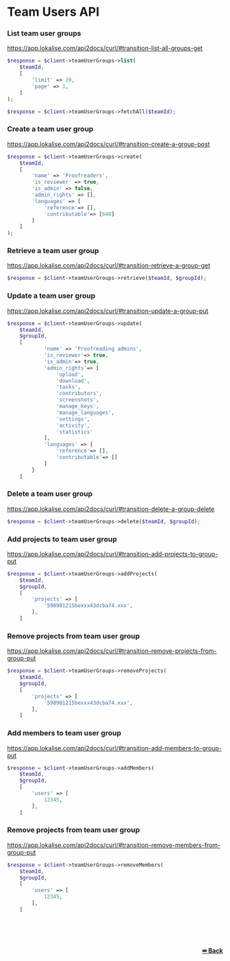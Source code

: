 # Team Users API

### List team user groups
https://app.lokalise.com/api2docs/curl/#transition-list-all-groups-get

```php
$response = $client->teamUserGroups->list(
    $teamId,
    [
        'limit' => 20,
        'page' => 1,
    ]
);
```

```php
$response = $client->teamUserGroups->fetchAll($teamId);
```

### Create a team user group
https://app.lokalise.com/api2docs/curl/#transition-create-a-group-post

```php
$response = $client->teamUserGroups->create(
    $teamId, 
    [
        'name' => 'Proofreaders',
        'is_reviewer' => true,
        'is_admin' => false,
        'admin_rights' => [],
        'languages' => [
            'reference'=> [],
            'contributable'=> [640]
        ]
    ]
);
```


### Retrieve a team user group
https://app.lokalise.com/api2docs/curl/#transition-retrieve-a-group-get

```php
$response = $client->teamUserGroups->retrieve($teamId, $groupId);
```

### Update a team user group
https://app.lokalise.com/api2docs/curl/#transition-update-a-group-put

```php
$response = $client->teamUserGroups->update(
    $teamId,
    $groupId,
    [
            'name' => 'Proofreading admins',
            'is_reviewer'=> true,
            'is_admin'=> true,
            'admin_rights'=> [
                'upload',
                'download',
                'tasks',
                'contributors',
                'screenshots',
                'manage_keys',
                'manage_languages',
                'settings',
                'activity',
                'statistics'
            ],
            'languages' => [
                'reference'=> [],
                'contributable'=> []
            ]
        }
    ]
```

### Delete a team user group
https://app.lokalise.com/api2docs/curl/#transition-delete-a-group-delete

```php
$response = $client->teamUserGroups->delete($teamId, $groupId);
```

### Add projects to team user group
https://app.lokalise.com/api2docs/curl/#transition-add-projects-to-group-put

```php
$response = $client->teamUserGroups->addProjects(
    $teamId,
    $groupId,
    [
        'projects' => [
            '598901215bexxx43dcba74.xxx',
        ],
    ]
```


### Remove projects from team user group
https://app.lokalise.com/api2docs/curl/#transition-remove-projects-from-group-put

```php
$response = $client->teamUserGroups->removeProjects(
    $teamId,
    $groupId,
    [
        'projects' => [
            '598901215bexxx43dcba74.xxx',
        ],
    ]
```


### Add members to team user group
https://app.lokalise.com/api2docs/curl/#transition-add-members-to-group-put

```php
$response = $client->teamUserGroups->addMembers(
    $teamId,
    $groupId,
    [
        'users' => [
            12345,
        ],
    ]
```


### Remove projects from team user group
https://app.lokalise.com/api2docs/curl/#transition-remove-members-from-group-put

```php
$response = $client->teamUserGroups->removeMembers(
    $teamId,
    $groupId,
    [
        'users' => [
            12345,
        ],
    ]
```

<br/><br/><br/>
<div align='right'>
    <b><a href='/README.md#request'>⇚ Back</a></b>
</div>
<br/>
